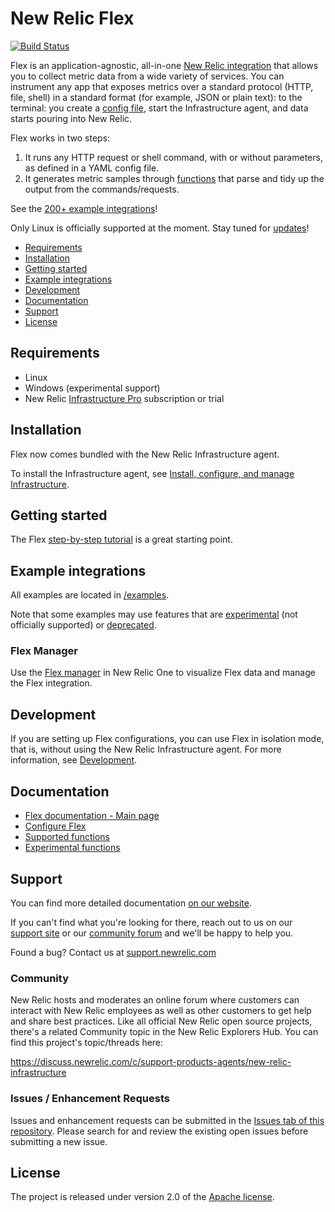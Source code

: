 # New Relic Flex

[![Build Status](https://travis-ci.org/newrelic/nri-flex.svg?branch=master)](https://travis-ci.com/newrelic/nri-flex)

Flex is an application-agnostic, all-in-one [New Relic integration](https://docs.newrelic.com/docs/integrations) that allows you to collect metric data from a wide variety of services. You can instrument any app that exposes metrics over a standard protocol (HTTP, file, shell) in a standard format (for example, JSON or plain text): to the terminal: you create a [config file](/docs/basics/creating_configs.md), start the Infrastructure agent, and data starts pouring into New Relic.

Flex works in two steps:
  1. It runs any HTTP request or shell command, with or without parameters, as defined in a YAML config file.
  2. It generates metric samples through [functions](/docs/basics/functions.md) that parse and tidy up the output from the commands/requests.

See the [200+ example integrations](#example-integrations)!

Only Linux is officially supported at the moment. Stay tuned for [updates](CHANGELOG.md)!

  - [Requirements](#requirements)
  - [Installation](#installation)
  - [Getting started](#getting-started)
  - [Example integrations](#example-integrations)
  - [Development](#development)
  - [Documentation](#documentation)
  - [Support](#support)
  - [License](#license)

## Requirements

- Linux
- Windows (experimental support)
- New Relic [Infrastructure Pro](https://newrelic.com/infrastructure/pricing) subscription or trial

## Installation

Flex now comes bundled with the New Relic Infrastructure agent. 

To install the Infrastructure agent, see [Install, configure, and manage Infrastructure](https://docs.newrelic.com/docs/infrastructure/install-configure-manage-infrastructure).

## Getting started

The Flex [step-by-step tutorial](./docs/basic-tutorial.md) is a great starting point.

## Example integrations

All examples are located in [/examples](https://github.com/newrelic/nri-flex/tree/master/examples).

Note that some examples may use features that are [experimental](https://github.com/newrelic/nri-flex/tree/master/docs/experimental) (not officially supported) or [deprecated](https://github.com/newrelic/nri-flex/tree/master/docs/experimental).

### Flex Manager

Use the [Flex manager](https://github.com/newrelic/nr1-flex-manager) in New Relic One to visualize Flex data and manage the Flex integration.

## Development

If you are setting up Flex configurations, you can use Flex in isolation mode, that is, without using the New Relic Infrastructure agent. For more information, see [Development](/docs/development.md).

## Documentation

- [Flex documentation - Main page](https://github.com/newrelic/nri-flex/tree/master/docs/README.md)
- [Configure Flex](https://github.com/newrelic/nri-flex/tree/master/docs/basics/configuration.md)
- [Supported functions](https://github.com/newrelic/nri-flex/tree/master/docs/basics/functions.md)
- [Experimental functions](https://github.com/newrelic/nri-flex/tree/master/docs/experimental/functions.md)

## Support

You can find more detailed documentation [on our website](http://newrelic.com/docs).

If you can't find what you're looking for there, reach out to us on our [support site](http://support.newrelic.com/) or our [community forum](http://forum.newrelic.com) and we'll be happy to help you.

Found a bug? Contact us at [support.newrelic.com](http://support.newrelic.com/)

### Community

New Relic hosts and moderates an online forum where customers can interact with New Relic employees as well as other customers to get help and share best practices. Like all official New Relic open source projects, there's a related Community topic in the New Relic Explorers Hub. You can find this project's topic/threads here:

https://discuss.newrelic.com/c/support-products-agents/new-relic-infrastructure

### Issues / Enhancement Requests

Issues and enhancement requests can be submitted in the [Issues tab of this repository](../../issues). Please search for and review the existing open issues before submitting a new issue.


## License

The project is released under version 2.0 of the [Apache license](http://www.apache.org/licenses/LICENSE-2.0).
